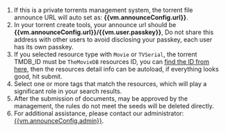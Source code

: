 1. If this is a private torrents management system, the torrent file announce URL will auto set as: __{{vm.announceConfig.url}}__.
1. In your torrent create tools, your announce url should be __{{vm.announceConfig.url}}/{{vm.user.passkey}}__, Do not share this address with other users to avoid disclosing your passkey, each user has its own passkey.
1. If you selected resource type with `Movie` or `TVSerial`, the torrent TMDB_ID must be `TheMovieDB` resources ID, you can [find the ID from here]({{vm.tmdbConfig.tmdbHome}}), then the resources detail info can be autoload, if everything looks good, hit submit.
1. Select one or more tags that match the resources, which will play a significant role in your search results.
1. After the submission of documents, may be approved by the management, the rules do not meet the seeds will be deleted directly.
1. For additional assistance, please contact our administrator: [{{vm.announceConfig.admin}}](mailto:{{vm.announceConfig.admin}}).